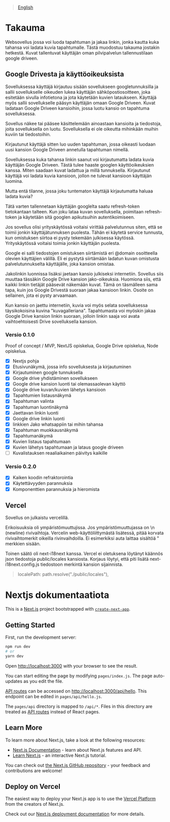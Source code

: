 > [English](https://github.com/miika1006/takauma/blob/main/README_en.md)

# Takauma

Websovellus jossa voi luoda tapahtuman ja jakaa linkin, jonka kautta kuka tahansa voi ladata kuvia tapahtumalle. Tästä muodostuu takauma jostakin hetkestä. Kuvat tallentuvat käyttäjän oman pilvipalvelun tallennustilaan google driveen.

## Google Drivesta ja käyttöoikeuksista

Sovelluksessa käyttäjä kirjautuu sisään sovellukseen googletunnuksilla ja sallii sovellukselle oikeuden lukea käyttäjän sähköpostiosoitteen, joka esitetään sivulla infotietona ja jota käytetään kuvien lataukseen. Käyttäjä myös sallii sovellukselle pääsyn käyttäjän omaan Google Driveen. Kuvat ladataan Google Driveen kansioihin, jossa luotu kansio on tapahtuma sovelluksessa.

Sovellus näkee tai pääsee käsittelemään ainoastaan kansioita ja tiedostoja, joita sovelluksella on luotu. Sovelluksella ei ole oikeutta mihinkään muihin kuviin tai tiedostoihin.

Kirjautunut käyttäjä sitten luo uuden tapahtuman, jossa oikeasti luodaan uusi kansion Google Driveen annetulla tapahtuman nimellä.

Sovelluksessa kuka tahansa linkin saanut voi kirjautumatta ladata kuvia käyttäjän Google Driveen. Tästä tulee haaste googlen käyttöoikeuksien kanssa. Miten saadaan kuvat ladattua ja millä tunnuksella. Kirjautunut käyttäjä voi ladata kuvia kansioon, jollon ne tulevat kansioon käyttäjän luomina.

Mutta entä tilanne, jossa joku tuntematon käyttäjä kirjautumatta haluaa ladata kuvia?

Tätä varten tallennetaan käyttäjän googlelta saatu refresh-token tietokantaan talteen. Kun joku lataa kuvan sovelluksella, poimitaan refresh-token ja käytetään sitä googlen apikutsuihin autentikoimiseen.

Jos sovellus olisi yrityskäytössä voitaisi virittää palvelutunnus siten, että se toimii jonkin käyttäjätunnuksen puolesta.
Tähän ei käytetä service tunnusta, kun omistuksen siirtoa ei pysty tekemään julkisessa käytössä. Yrityskäytössä voitaisi toimia jonkin käyttäjän puolesta.

Google ei salli tiedostojen omistuksen siirtämistä eri @domain osoitteella olevien käyttäjien välillä. Eli ei pystytä siirtämään ladatun kuvan omistusta palvelutunnukselta käyttäjälle, joka kansion omistaa.

Jakolinkin luonnissa lisäksi jaetaan kansio julkiseksi internetiin. Sovellus siis muuttaa tässäkin Google Drive kansion jako-oikeuksia. Huomiona siis, että kaikki linkin tietäjät pääsevät näkemään kuvat. Tämä on täsmälleen sama tapa, kuin jos Google Drivestä suoraan jakaa kansioon linkin. Osoite on sellainen, jota ei pysty arvaamaan.

Kun kansio on jaettu internetiin, kuvia voi myös selata sovelluksessa täysikokoisina kuvina "kuvagalleriana". Tapahtumasta voi myöskin jakaa Google Drive kansion linkin suoraan, jolloin linkin saaja voi avata vaihtoehtoisesti Drive sovelluksella kansion.

### Versio 0.1.0

Proof of concept / MVP, NextJS opiskelua, Google Drive opiskelua, Node opiskelua.

- [x] Nextjs pohja
- [x] Etusivunäkymä, jossa info sovelluksesta ja kirjautuminen
- [x] Kirjautuminen google tunnuksella
- [x] Google drive yhdistäminen sovellukseen
- [x] Google drive kansion luonti tai olemassaolevan käyttö
- [x] Google drive kuvan/kuvien lähetys kansioon
- [x] Tapahtumien listausnäkymä
- [x] Tapahtuman valinta
- [x] Tapahtuman luontinäkymä
- [x] Jaettavan linkin luonti
- [x] Google drive linkin luonti
- [x] linkkien Jako whatsappiin tai mihin tahansa
- [x] Tapahtuman muokkausnäkymä
- [x] Tapahtumanäkymä
- [x] Kuvien listaus tapahtumaan
- [x] Kuvien lähetys tapahtumaan ja lataus google driveen
- [ ] Kuvalistauksen reaaliaikainen päivitys kaikille

### Versio 0.2.0

- [x] Kaiken koodin refraktorointia
- [x] Käytettävyyden parannuksia
- [x] Komponenttien parannuksia ja hieromista

## Vercel

Sovellus on julkaistu vercelillä.

Erikoisuuksia oli ympäristömuuttujissa. Jos ympäristömuuttujassa on \n (newline) rivivaihtoja. Vercelin web-käyttöliittymästä lisätessä, pitää korvata rivivaihtomerkit oikeilla rivinvaihdoilla. Ei esimerkiksi auta laittaa sisältöä " merkkien sisään.

Toinen säätö oli next-i18next kanssa. Vercel ei oletuksena löytänyt käännös json tiedostoja public/locales kansiosta. Korjaus löytyi, että piti lisätä next-i18next.config.js tiedostoon merkintä kansion sijainnista.

> localePath: path.resolve("./public/locales"),

# Nextjs dokumentaatiota

This is a [Next.js](https://nextjs.org/) project bootstrapped with [`create-next-app`](https://github.com/vercel/next.js/tree/canary/packages/create-next-app).

## Getting Started

First, run the development server:

```bash
npm run dev
# or
yarn dev
```

Open [http://localhost:3000](http://localhost:3000) with your browser to see the result.

You can start editing the page by modifying `pages/index.js`. The page auto-updates as you edit the file.

[API routes](https://nextjs.org/docs/api-routes/introduction) can be accessed on [http://localhost:3000/api/hello](http://localhost:3000/api/hello). This endpoint can be edited in `pages/api/hello.js`.

The `pages/api` directory is mapped to `/api/*`. Files in this directory are treated as [API routes](https://nextjs.org/docs/api-routes/introduction) instead of React pages.

## Learn More

To learn more about Next.js, take a look at the following resources:

- [Next.js Documentation](https://nextjs.org/docs) - learn about Next.js features and API.
- [Learn Next.js](https://nextjs.org/learn) - an interactive Next.js tutorial.

You can check out [the Next.js GitHub repository](https://github.com/vercel/next.js/) - your feedback and contributions are welcome!

## Deploy on Vercel

The easiest way to deploy your Next.js app is to use the [Vercel Platform](https://vercel.com/new?utm_medium=default-template&filter=next.js&utm_source=create-next-app&utm_campaign=create-next-app-readme) from the creators of Next.js.

Check out our [Next.js deployment documentation](https://nextjs.org/docs/deployment) for more details.

